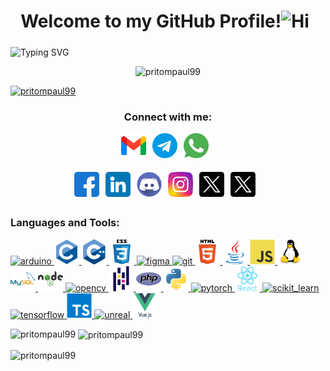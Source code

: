 <h1 align="center">Welcome to my GitHub Profile!<img width="30" height="" src="https://media.giphy.com/media/YSlD6I04v4s9pgwPcT/giphy.gif" style="margin:0px 10px 5px 0px" alt="Hi"/></h1>

<img src="https://readme-typing-svg.demolab.com?font=Fira+Code&weight=700&size=30&duration=2000&pause=500&color=0E7ACFF5&center=true&vCenter=true&multiline=true&random=false&width=710&height=250&lines=Hello%2C+I+am+Pritom+Paul.;Computer+Science+%26+Engineering+Student.;Competitive+Programmer.;Problem+Solver.;Machine+Learning+Enthusiast.;Web+Developer." style="display: block; margin-left: auto; margin-right: auto;" alt="Typing SVG" />

<p align="center"> <img src="https://komarev.com/ghpvc/?username=pritompaul99&label=Profile%20views&color=0e75b6&style=flat" alt="pritompaul99" /> </p>

<p align="left"> <a href="https://github.com/ryo-ma/github-profile-trophy"><img src="https://github-profile-trophy.vercel.app/?username=pritompaul99" alt="pritompaul99" /></a> </p>


<h3 align="center">Connect with me:</h3>

<div align= "center">

<a href="tomail:pritompaul1920.4@gmail.com" alt="alernative text" target="_blank"><img width="40" height="40" src="https://github.com/PritomPaul99/PritomPaul99/blob/main/Logo/Social/gmail.png?raw=true" style="margin:0px 10px 5px 0px" alt="FB"/></a><!-- 🚫 --><a href="https://t.me/pritompaul1920" alt="alernative text" target="_blank"><img width="40" height="40" src="https://github.com/PritomPaul99/PritomPaul99/blob/main/Logo/Social/telegram.png?raw=true" style="margin:0px 10px 5px 0px" alt="FB"/></a><!-- 🚫 --><a href="https://api.whatsapp.com/send?phone=8801718382009" alt="alernative text" target="_blank"><img width="40" height="40" src="https://github.com/PritomPaul99/PritomPaul99/blob/main/Logo/Social/whatsapp.png?raw=true" style="margin:0px 10px 5px 0px" alt="FB"/></a>

<a href="https://www.facebook.com/pritompaul.pappu/" alt="alernative text" target="_blank"><img width="40" height="40" src="https://github.com/PritomPaul99/PritomPaul99/blob/main/Logo/Social/facebook.png?raw=true" style="margin:0px 10px 5px 0px" alt="FB"/></a><!-- 🚫 --><a href="https://www.linkedin.com/in/pritom-paul-92baa81aa/" alt="alernative text" target="_blank"><img width="40" height="40" src="https://github.com/PritomPaul99/PritomPaul99/blob/main/Logo/Social/linkedin.png?raw=true" style="margin:0px 10px 5px 0px" alt="LinkedIn"/></a><!-- 🚫 --><a href="https://discord.com/users/758427667845873694" alt="alernative text" target="_blank"><img width="40" height="40" src="https://github.com/PritomPaul99/PritomPaul99/blob/main/Logo/Social/discord.png?raw=true" style="margin:0px 10px 5px 0px" alt="Discord"/></a><!-- 🚫 --><a href="https://instagram.com/pritom__paul__" alt="alernative text" target="_blank"><img width="40" height="40" src="https://github.com/PritomPaul99/PritomPaul99/blob/main/Logo/Social/instagram.png?raw=true" style="margin:0px 10px 5px 0px" alt="Instagram"/></a><!-- 🚫 --><a href="https://x.com/PritomP29098169" alt="alernative text" target="_blank"><img width="40" height="40" src="https://github.com/PritomPaul99/PritomPaul99/blob/main/Logo/Social/twitter-x-logo-42554.png?raw=true" style="margin:0px 10px 5px 0px" alt="Instagram"/></a><!-- 🚫 --><a href="https://x.com/PritomP29098169" alt="alernative text" target="_blank"><img width="40" height="40" src="https://github.com/PritomPaul99/PritomPaul99/blob/main/Logo/Social/twitter-x-logo-42554.png?raw=true" style="margin:0px 10px 5px 0px" alt="Instagram"/></a>

</div>

<h3 align="left">Languages and Tools:</h3>
<p align="left"> <a href="https://www.arduino.cc/" target="_blank" rel="noreferrer"> <img src="https://cdn.worldvectorlogo.com/logos/arduino-1.svg" alt="arduino" width="40" height="40"/> </a> <a href="https://www.cprogramming.com/" target="_blank" rel="noreferrer"> <img src="https://raw.githubusercontent.com/devicons/devicon/master/icons/c/c-original.svg" alt="c" width="40" height="40"/> </a> <a href="https://www.w3schools.com/cpp/" target="_blank" rel="noreferrer"> <img src="https://raw.githubusercontent.com/devicons/devicon/master/icons/cplusplus/cplusplus-original.svg" alt="cplusplus" width="40" height="40"/> </a> <a href="https://www.w3schools.com/css/" target="_blank" rel="noreferrer"> <img src="https://raw.githubusercontent.com/devicons/devicon/master/icons/css3/css3-original-wordmark.svg" alt="css3" width="40" height="40"/> </a> <a href="https://www.figma.com/" target="_blank" rel="noreferrer"> <img src="https://www.vectorlogo.zone/logos/figma/figma-icon.svg" alt="figma" width="40" height="40"/> </a> <a href="https://git-scm.com/" target="_blank" rel="noreferrer"> <img src="https://www.vectorlogo.zone/logos/git-scm/git-scm-icon.svg" alt="git" width="40" height="40"/> </a> <a href="https://www.w3.org/html/" target="_blank" rel="noreferrer"> <img src="https://raw.githubusercontent.com/devicons/devicon/master/icons/html5/html5-original-wordmark.svg" alt="html5" width="40" height="40"/> </a> <a href="https://www.java.com" target="_blank" rel="noreferrer"> <img src="https://raw.githubusercontent.com/devicons/devicon/master/icons/java/java-original.svg" alt="java" width="40" height="40"/> </a> <a href="https://developer.mozilla.org/en-US/docs/Web/JavaScript" target="_blank" rel="noreferrer"> <img src="https://raw.githubusercontent.com/devicons/devicon/master/icons/javascript/javascript-original.svg" alt="javascript" width="40" height="40"/> </a> <a href="https://www.linux.org/" target="_blank" rel="noreferrer"> <img src="https://raw.githubusercontent.com/devicons/devicon/master/icons/linux/linux-original.svg" alt="linux" width="40" height="40"/> </a> <a href="https://www.mysql.com/" target="_blank" rel="noreferrer"> <img src="https://raw.githubusercontent.com/devicons/devicon/master/icons/mysql/mysql-original-wordmark.svg" alt="mysql" width="40" height="40"/> </a> <a href="https://nodejs.org" target="_blank" rel="noreferrer"> <img src="https://raw.githubusercontent.com/devicons/devicon/master/icons/nodejs/nodejs-original-wordmark.svg" alt="nodejs" width="40" height="40"/> </a> <a href="https://opencv.org/" target="_blank" rel="noreferrer"> <img src="https://www.vectorlogo.zone/logos/opencv/opencv-icon.svg" alt="opencv" width="40" height="40"/> </a> <a href="https://pandas.pydata.org/" target="_blank" rel="noreferrer"> <img src="https://raw.githubusercontent.com/devicons/devicon/2ae2a900d2f041da66e950e4d48052658d850630/icons/pandas/pandas-original.svg" alt="pandas" width="40" height="40"/> </a> <a href="https://www.php.net" target="_blank" rel="noreferrer"> <img src="https://raw.githubusercontent.com/devicons/devicon/master/icons/php/php-original.svg" alt="php" width="40" height="40"/> </a> <a href="https://www.python.org" target="_blank" rel="noreferrer"> <img src="https://raw.githubusercontent.com/devicons/devicon/master/icons/python/python-original.svg" alt="python" width="40" height="40"/> </a> <a href="https://pytorch.org/" target="_blank" rel="noreferrer"> <img src="https://www.vectorlogo.zone/logos/pytorch/pytorch-icon.svg" alt="pytorch" width="40" height="40"/> </a> <a href="https://reactjs.org/" target="_blank" rel="noreferrer"> <img src="https://raw.githubusercontent.com/devicons/devicon/master/icons/react/react-original-wordmark.svg" alt="react" width="40" height="40"/> </a> <a href="https://scikit-learn.org/" target="_blank" rel="noreferrer"> <img src="https://upload.wikimedia.org/wikipedia/commons/0/05/Scikit_learn_logo_small.svg" alt="scikit_learn" width="40" height="40"/> </a> <a href="https://www.tensorflow.org" target="_blank" rel="noreferrer"> <img src="https://www.vectorlogo.zone/logos/tensorflow/tensorflow-icon.svg" alt="tensorflow" width="40" height="40"/> </a> <a href="https://www.typescriptlang.org/" target="_blank" rel="noreferrer"> <img src="https://raw.githubusercontent.com/devicons/devicon/master/icons/typescript/typescript-original.svg" alt="typescript" width="40" height="40"/> </a> <a href="https://unrealengine.com/" target="_blank" rel="noreferrer"> <img src="https://raw.githubusercontent.com/kenangundogan/fontisto/036b7eca71aab1bef8e6a0518f7329f13ed62f6b/icons/svg/brand/unreal-engine.svg" alt="unreal" width="40" height="40"/> </a> <a href="https://vuejs.org/" target="_blank" rel="noreferrer"> <img src="https://raw.githubusercontent.com/devicons/devicon/master/icons/vuejs/vuejs-original-wordmark.svg" alt="vuejs" width="40" height="40"/> </a> </p>

<p><img align="left" src="https://github-readme-stats.vercel.app/api/top-langs?username=pritompaul99&show_icons=true&locale=en&layout=compact" alt="pritompaul99" /></p>

<p>&nbsp;<img align="center" src="https://github-readme-stats.vercel.app/api?username=pritompaul99&show_icons=true&locale=en" alt="pritompaul99" /></p>

<p><img align="center" src="https://github-readme-streak-stats.herokuapp.com/?user=pritompaul99&" alt="pritompaul99" /></p>
